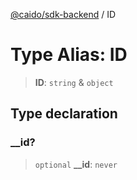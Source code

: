 [@caido/sdk-backend](../index.md) / ID

# Type Alias: ID

> **ID**: `string` & `object`

## Type declaration

### \_\_id?

> `optional` **\_\_id**: `never`
